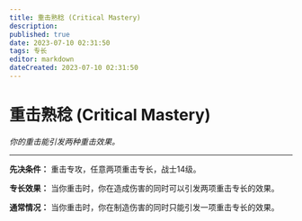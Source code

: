 ```yaml
---
title: 重击熟稔 (Critical Mastery)
description: 
published: true
date: 2023-07-10 02:31:50
tags: 专长
editor: markdown
dateCreated: 2023-07-10 02:31:50
---
```


# 重击熟稔 (Critical Mastery)

_你的重击能引发两种重击效果。_

* * *

**先决条件：** 重击专攻，任意两项重击专长，战士14级。

**专长效果：** 当你重击时，你在造成伤害的同时可以引发两项重击专长的效果。

**通常情况：** 当你重击时，你在制造伤害的同时只能引发一项重击专长的效果。

